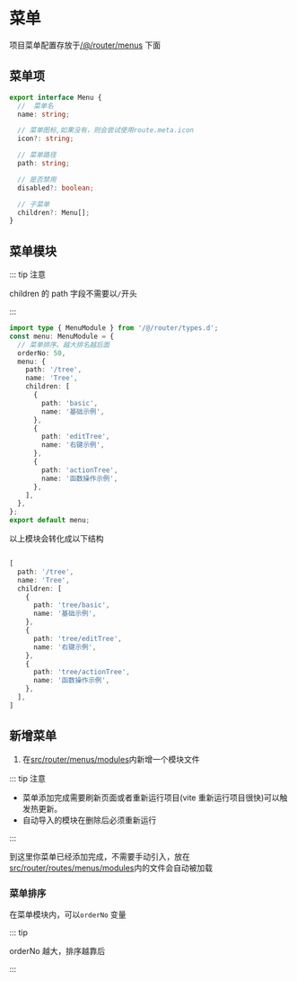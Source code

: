 # 菜单

项目菜单配置存放于[/@/router/menus](https://github.com/anncwb/vue-vben-admin/tree/main/src/router/menus) 下面

## 菜单项

```ts
export interface Menu {
  //  菜单名
  name: string;

  // 菜单图标,如果没有，则会尝试使用route.meta.icon
  icon?: string;

  // 菜单路径
  path: string;

  // 是否禁用
  disabled?: boolean;

  // 子菜单
  children?: Menu[];
}
```

## 菜单模块

::: tip 注意

children 的 path 字段不需要以`/`开头

:::

```ts
import type { MenuModule } from '/@/router/types.d';
const menu: MenuModule = {
  // 菜单排序。越大排名越后面
  orderNo: 50,
  menu: {
    path: '/tree',
    name: 'Tree',
    children: [
      {
        path: 'basic',
        name: '基础示例',
      },
      {
        path: 'editTree',
        name: '右键示例',
      },
      {
        path: 'actionTree',
        name: '函数操作示例',
      },
    ],
  },
};
export default menu;
```

以上模块会转化成以下结构

```ts

[
  path: '/tree',
  name: 'Tree',
  children: [
    {
      path: 'tree/basic',
      name: '基础示例',
    },
    {
      path: 'tree/editTree',
      name: '右键示例',
    },
    {
      path: 'tree/actionTree',
      name: '函数操作示例',
    },
  ],
]

```

## 新增菜单

1. 在[src/router/menus/modules](https://github.com/anncwb/vue-vben-admin/tree/main/src/router/menus/modules)内新增一个模块文件

::: tip 注意

- 菜单添加完成需要刷新页面或者重新运行项目(vite 重新运行项目很快)可以触发热更新。
- 自动导入的模块在删除后必须重新运行

:::

到这里你菜单已经添加完成，不需要手动引入，放在[src/router/routes/menus/modules](https://github.com/anncwb/vue-vben-admin/tree/main/src/router/menus/modules)内的文件会自动被加载

### 菜单排序

在菜单模块内，可以`orderNo` 变量

::: tip

orderNo 越大，排序越靠后

:::
